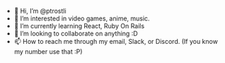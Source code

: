 - 👋 Hi, I’m @ptrostli
- 👀 I’m interested in video games, anime, music.
- 🌱 I’m currently learning React, Ruby On Rails
- 💞️ I’m looking to collaborate on anything :D
- 📫 How to reach me through my email, Slack, or Discord. (If you know my number use that :P)

<!---
ptrostli/ptrostli is a ✨ special ✨ repository because its `README.md` (this file) appears on your GitHub profile.
You can click the Preview link to take a look at your changes.
--->
